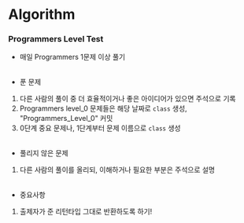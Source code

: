 # Algorithm
### Programmers Level Test
* 매일 Programmers 1문제 이상 풀기<br /><br />

* 푼 문제
1. 다른 사람의 풀이 중 더 효율적이거나 좋은 아이디어가 있으면 주석으로 기록
2. Programmers level_0 문제들은 해당 날짜로 `class` 생성, "Programmers_Level_0" 커밋
3. 0단계 중요 문제나, 1단계부터 문제 이름으로 `class` 생성<br /><br />

* 풀리지 않은 문제  
1. 다른 사람의 풀이를 올리되, 이해하거나 필요한 부분은 주석으로 설명<br /><br />

* 중요사항
1. 출제자가 준 리턴타입 그대로 반환하도록 하기!
